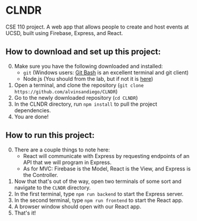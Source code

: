 # CLNDR
CSE 110 project. A web app that allows people to create and host events at UCSD, built using Firebase, Express, and React.

## How to download and set up this project:
0. Make sure you have the following downloaded and installed:
    * `git` (Windows users: [Git Bash](https://git-scm.com/download/win) is an excellent terminal and git client)
    * Node.js (You should from the lab, but if not it is [here](https://nodejs.org/en/))
0. Open a terminal, and clone the repository (`git clone https://github.com/alvinsandiego/CLNDR`)
0. Go to the newly downloaded repository (`cd CLNDR`)
0. In the CLNDR directory, run `npm install` to pull the project dependencies.
0. You are done!

## How to run this project:
0. There are a couple things to note here:
   * React will communicate with Express by requesting endpoints of an API that we will program in Express.
   * As for MVC: Firebase is the Model, React is the View, and Express is the Controller.
0. Now that that's out of the way, open two terminals of some sort and navigate to the `CLNDR` directory.
0. In the first terminal, type `npm run backend` to start the Express server.
0. In the second terminal, type `npm run frontend` to start the React app.
0. A browser window should open with our React app.
0. That's it!
